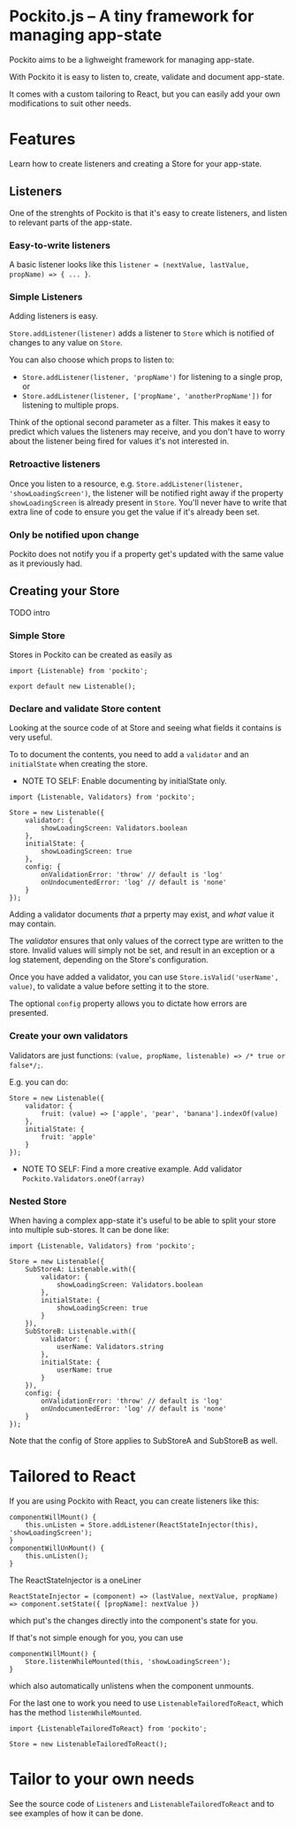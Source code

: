# Pockito.js – A tiny framework for managing app-state

Pockito aims to be a lighweight framework for managing app-state.

With Pockito it is easy to listen to, create, validate and document app-state.

It comes with a custom tailoring to React, but you can easily add your own modifications to suit other needs.



# Features

Learn how to create listeners and creating a Store for your app-state.

## Listeners

One of the strenghts of Pockito is that it's easy to create listeners, and listen to relevant parts of the app-state.

### Easy-to-write listeners

A basic listener looks like this `listener = (nextValue, lastValue, propName) => { ... }`.

### Simple Listeners

Adding listeners is easy.

`Store.addListener(listener)` adds a listener to `Store` which is notified of changes to any value on `Store`.

You can also choose which props to listen to:

* `Store.addListener(listener, 'propName')` for listening to a single prop, or 
* `Store.addListener(listener, ['propName', 'anotherPropName'])` for listening to multiple props.

Think of the optional second parameter as a filter. This makes it easy to predict which values the 
listeners may receive, and you don't have to worry about the listener being fired for values it's 
not interested in.

### Retroactive listeners

Once you listen to a resource, e.g. `Store.addListener(listener, 'showLoadingScreen')`, the listener will be 
notified right away if the property `showLoadingScreen` is already present in `Store`. You'll never have to 
write that extra line of code to ensure you get the value if it's already been set.

### Only be notified upon change

Pockito does not notify you if a property get's updated with the same value as it previously had.




## Creating your Store

TODO intro

### Simple Store
Stores in Pockito can be created as easily as

```
import {Listenable} from 'pockito';

export default new Listenable();
```

### Declare and validate Store content

Looking at the source code of at Store and seeing what fields it contains is very useful.

To to document the contents, you need to add a `validator` and an `initialState` when creating the store.

* NOTE TO SELF: Enable documenting by initialState only.


```
import {Listenable, Validators} from 'pockito';

Store = new Listenable({
    validator: {
        showLoadingScreen: Validators.boolean
    },
    initialState: {
        showLoadingScreen: true
    },
    config: {
        onValidationError: 'throw' // default is 'log'
        onUndocumentedError: 'log' // default is 'none'
    }
});
```

Adding a validator documents _that_ a prperty may exist, and _what_ value it may contain.

The *validator* ensures that only values of the correct type are written to the store.
Invalid values will simply not be set, and result in an exception or a log statement, depending on the Store's configuration.

Once you have added a validator, you can use `Store.isValid('userName', value)`, to validate a value before setting it to the store.

The optional `config` property allows you to dictate how errors are presented.


### Create your own validators
Validators are just functions: `(value, propName, listenable) => /* true or false*/;`.

E.g. you can do:

```
Store = new Listenable({
    validator: {
        fruit: (value) => ['apple', 'pear', 'banana'].indexOf(value)
    },
    initialState: {
        fruit: 'apple'
    }
});
```

* NOTE TO SELF: Find a more creative example. Add validator `Pockito.Validators.oneOf(array)`


### Nested Store

When having a complex app-state it's useful to be able to split your store into multiple sub-stores. It can be done like:

```
import {Listenable, Validators} from 'pockito';

Store = new Listenable({
    SubStoreA: Listenable.with({
        validator: {
            showLoadingScreen: Validators.boolean
        },
        initialState: {
            showLoadingScreen: true
        }
    }),
    SubStoreB: Listenable.with({
        validator: {
            userName: Validators.string
        },
        initialState: {
            userName: true
        }
    }),
    config: {
        onValidationError: 'throw' // default is 'log'
        onUndocumentedError: 'log' // default is 'none'
    }
});
```

Note that the config of Store applies to SubStoreA and SubStoreB as well.




# Tailored to React
If you are using Pockito with React, you can create listeners like this:

```
componentWillMount() {
    this.unListen = Store.addListener(ReactStateInjector(this), 'showLoadingScreen');
}
componentWillUnMount() {
    this.unListen();
}
```

The ReactStateInjector is a oneLiner

```
ReactStateInjector = (component) => (lastValue, nextValue, propName) => component.setState({ [propName]: nextValue })
```

which put's the changes directly into the component's state for you.

If that's not simple enough for you, you can use

```
componentWillMount() {
    Store.listenWhileMounted(this, 'showLoadingScreen');
}
```

which also automatically unlistens when the component unmounts.

For the last one to work you need to use `ListenableTailoredToReact`, which has the method `listenWhileMounted`.

```
import {ListenableTailoredToReact} from 'pockito';

Store = new ListenableTailoredToReact();
```



# Tailor to your own needs
See the source code of `Listeners` and `ListenableTailoredToReact` and to see examples of how it can be done.
